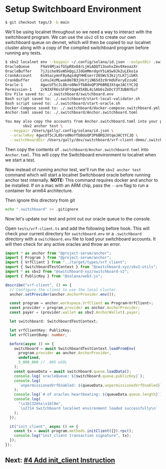 # Setup Switchboard Environment

```bash
$ git checkout tags/3 -b main
```

We'll be using localnet throughout so we need a way to interact with the
switchboard program. We can use the `sbv2` cli to create our own switchboard
queue on devnet, which will then be copied to our localnet cluster along with a
copy of the compiled switchboard program before running any tests.

```bash
$ sbv2 localnet env --keypair ~/.config/solana/id.json --outputDir .switchboard
OracleQueue     F9aV4MjaifGSpR8x84rLjHiAQQT13oohxZmv9XeoazXr
OracleBuffer    7jJiche9SvWSkQgiJJdGmMmrdqnY5iASw9JkZuLEko1a
CrankAccount    6s9SaiymnF8yAqsdqFHHEserrZ6SWcS3kzjtLK7jibKh
CrankBuffer     CxVuJ4zMLwak8m7B3jHsYjiN6Sd3z9rHdUFeryEzzu6C
Oracle-1        4gwcUf5cJL8bro8NoYfbBdoQP3P6BRQJXtqeJACtYCJQ
Permission-1    2rN3XFR6sSFdFtQqm45XBL4LSAb6sZeDcY3T3UBAYEu7
Env File saved to: ./.switchboard/switchboard.env
Bash script saved to: ./.switchboard/start-local-validator.sh
Bash script saved to: ./.switchboard/start-oracle.sh
Docker-Compose saved to: ./.switchboard/docker-compose.switchboard.yml
Anchor.toml saved to: ./.switchboard/Anchor.switchboard.toml

You may also copy the accounts from Anchor.switchboard.toml into your projects Anchor.toml and run the following command to create an oracle and run 'anchor test' with a local validator running:
        sbv2 anchor test \
  --keypair /Users/gally/.config/solana/id.json \
  --oracleKey 4gwcUf5cJL8bro8NoYfbBdoQP3P6BRQJXtqeJACtYCJQ \
  --switchboardDir /Users/gally/dev/switchboard/vrf-client-demo/.switchboard
```

Then copy the contents of `.switchboard/Anchor.switchboard.toml` into
`Anchor.toml`. This will copy the Switchboard environment to localnet when we
start a test.

Now instead of running anchor test, we'll run the `sbv2 anchor test` command
which will start a localnet Switchboard oracle before running anchor test
internally. **NOTE:** This command requires docker and anchor to be installed.
If on a mac with an ARM chip, pass the `--arm` flag to run a container for arm64
architecture.

Then ignore this directory from git

```bash
echo ".switchboard" >> .gitignore
```

Now let's update our test and print out our oracle queue to the console.

Open `tests/vrf-client.ts` and add the following before hook. This will check
your current directory for `switchboard.env` or a `.switchboard` directory with
a `switchboard.env` file to load your switchboard accounts. It will then check
for any active oracles and throw an error.

```typescript
import * as anchor from "@project-serum/anchor";
import { Program } from "@project-serum/anchor";
import { VrfClient } from "../target/types/vrf_client";
import { SwitchboardTestContext } from "@switchboard-xyz/sbv2-utils";
import * as sbv2 from "@switchboard-xyz/switchboard-v2";
import { PublicKey } from "@solana/web3.js";

describe("vrf-client", () => {
  // Configure the client to use the local cluster.
  anchor.setProvider(anchor.AnchorProvider.env());

  const program = anchor.workspace.VrfClient as Program<VrfClient>;
  const provider = program.provider as anchor.AnchorProvider;
  const payer = (provider.wallet as sbv2.AnchorWallet).payer;

  let switchboard: SwitchboardTestContext;

  let vrfClientKey: PublicKey;
  let vrfClientBump: number;

  before(async () => {
    switchboard = await SwitchboardTestContext.loadFromEnv(
      program.provider as anchor.AnchorProvider,
      undefined,
      5_000_000 // .005 wSOL
    );
    const queueData = await switchboard.queue.loadData();
    console.log(`oracleQueue: ${switchboard.queue.publicKey}`);
    console.log(
      `unpermissionedVrfEnabled: ${queueData.unpermissionedVrfEnabled}`
    );
    console.log(`# of oracles heartbeating: ${queueData.queue.length}`);
    console.log(
      "\x1b[32m%s\x1b[0m",
      `\u2714 Switchboard localnet environment loaded successfully\n`
    );
  });

  it("init_client", async () => {
    const tx = await program.methods.initClient({}).rpc();
    console.log("init_client transaction signature", tx);
  });
});
```

## Next: [#4 Add init_client Instruction](./4_add_init_client_instruction.md)

